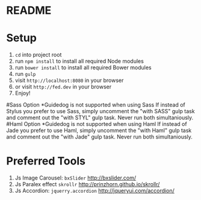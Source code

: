 README
=========

# Setup
1. `cd` into project root
1. run `npm install` to install all required Node modules
1. run `bower install` to install all required Bower modules
1. run `gulp`
1. visit `http://localhost:8080` in your browser
1. or visit `http://fed.dev` in your browser
1. Enjoy!


#Sass Option
*Guidedog is not supported when using Sass
If instead of Stylus you prefer to use Sass, simply uncomment the "with SASS" gulp task and comment out the "with STYL" gulp task. Never run both simultaniously.
#Haml Option
*Guidedog is not supported when using Haml
If instead of Jade you prefer to use Haml, simply uncomment the "with Haml" gulp task and comment out the "with Jade" gulp task. Never run both simultaniously.
# Preferred Tools
1. Js Image Carousel:
  `bxSlider` http://bxslider.com/
1. Js Paralex effect
  `skrollr` http://prinzhorn.github.io/skrollr/
1. Js Accordion:
  `jquerry.accordion` http://jqueryui.com/accordion/

